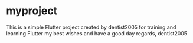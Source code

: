 # myproject
This is a simple Flutter project 
created by dentist2005 for training and learning Flutter 
my best wishes 
and have a good day 
regards, 
dentist2005
